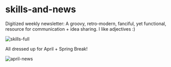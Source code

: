 # skills-and-news
Digitized weekly newsletter: A groovy, retro-modern, fanciful, yet functional, resource for communication + idea sharing. I like adjectives :)  

![skills-full](https://user-images.githubusercontent.com/44883733/54649306-0748ed80-4a80-11e9-9620-74eefc05aedd.png)

All dressed up for April + Spring Break!

![april-news](https://user-images.githubusercontent.com/44883733/55297077-34868b80-53f0-11e9-8e88-8c831ff0f5a6.png)
